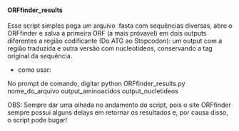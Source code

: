 #### ORFfinder_results

Esse script simples pega um arquivo .fasta com sequências diversas, abre o ORFfinder e salva a primeira ORF (a mais próvavel) em dois outputs diferentes a região codificante (Do ATG ao Stopcodon): um output com a região traduzida e outra versão com nucleotídeos, conservando a tag original da sequência.

* como usar:

No prompt de comando, digitar python ORFfinder_results.py nome_do_arquivo output_aminoacidos output_nucletideos

OBS: Sempre dar uma olhada no andamento do script, pois o site ORFfinder sempre possui alguns delays em retornar os resultados e, por causa disso, o script pode bugar!
